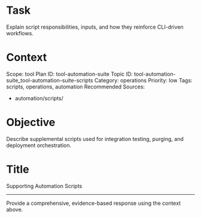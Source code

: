 # Task
Explain script responsibilities, inputs, and how they reinforce CLI-driven workflows.

# Context
Scope: tool
Plan ID: tool-automation-suite
Topic ID: tool-automation-suite_tool-automation-suite-scripts
Category: operations
Priority: low
Tags: scripts, operations, automation
Recommended Sources:
- automation/scripts/

# Objective
Describe supplemental scripts used for integration testing, purging, and deployment orchestration.

# Title
Supporting Automation Scripts

---

Provide a comprehensive, evidence-based response using the context above.
